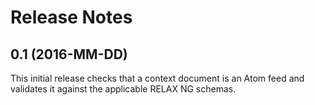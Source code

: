 
# Release Notes

## 0.1 (2016-MM-DD)
This initial release checks that a context document is an Atom feed and 
validates it against the applicable RELAX NG schemas.
